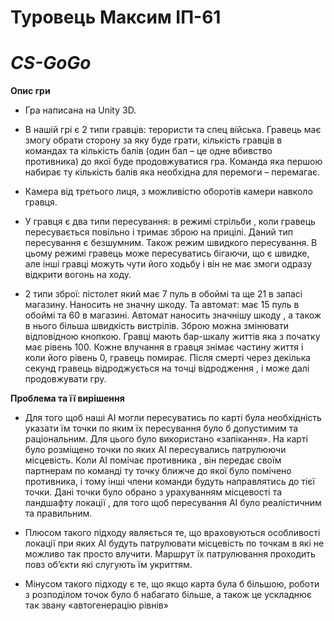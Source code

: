 # Туровець Максим  ІП-61
# *CS-GoGo*

**Опис гри** 
* Гра написана на Unity 3D.

* В нашій грі є 2 типи гравців: терористи та  спец війська. Гравець має змогу обрати сторону за яку буде грати, кількість гравців в  командах та кількість  балів (один бал – це одне вбивство противника) до якої буде продовжуватися гра. Команда яка першою набирає ту кількість балів яка необхідна для перемоги – перемагає.
 
* Камера від третього лиця, з можливістю оборотів камери навколо гравця.

* У гравця є два типи пересування: в режимі стрільби , коли гравець пересувається повільно і тримає зброю на прицілі. Даний тип  пересування є безшумним. Також режим швидкого пересування. В цьому режимі гравець може пересуватись бігаючи, що є швидке, але інші гравці можуть чути його ходьбу і він не має змоги одразу відкрити вогонь на ходу.
 
* 2 типи зброї: пістолет який має 7 пуль в обоймі та ще 21 в запасі магазину. Наносить не значну шкоду. Та автомат: має 15 пуль в обоймі та 60 в магазині. Автомат наносить значнішу шкоду , а також в нього більша швидкість вистрілів. Зброю можна змінювати відповідною кнопкою. 
Гравці мають бар-шкалу життів яка з початку має рівень 100. Кожне влучання в гравця знімає частину життя і коли його рівень 0, гравець помирає. Після смерті через декілька секунд гравець відроджується на точці  відродження , і може далі продовжувати гру.

**Проблема та її вирішення** 

* Для того щоб наші АІ могли пересуватись по карті була необхідність указати їм точки по яким їх пересування було б  допустимим та раціональним. Для цього було  використано «запікання».  На карті було розміщено точки по яких АІ  пересувались патрулюючи місцевість. Коли АІ помічає противника , він передає своїм партнерам по команді ту точку ближче до якої було помічено противника, і тому інші члени команди будуть направлятись до тієї точки. Дані точки було обрано з урахуванням місцевості та ландшафту локації , для того щоб пересування АІ було реалістичним та правильним.

* Плюсом такого  підходу являється те, що враховуються особливості локації при яких АІ  будуть патрулювати місцевість по точкам  в які не можливо так просто влучити. Маршрут їх патрулювання проходить повз об’єкти  які слугують їм укриттям. 
* Мінусом такого підходу є те, що якщо карта була б більшою, роботи з розподілом точок було б набагато більше, а також це ускладнює так звану  «автогенерацію рівнів»

